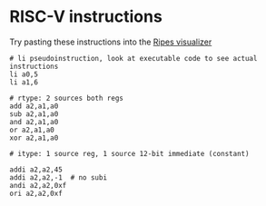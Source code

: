 # RISC-V instructions

Try pasting these instructions into the [Ripes visualizer](https://ripes.me/)

```
# li pseudoinstruction, look at executable code to see actual instructions
li a0,5
li a1,6

# rtype: 2 sources both regs
add a2,a1,a0
sub a2,a1,a0
and a2,a1,a0
or a2,a1,a0
xor a2,a1,a0

# itype: 1 source reg, 1 source 12-bit immediate (constant)

addi a2,a2,45
addi a2,a2,-1  # no subi
andi a2,a2,0xf
ori a2,a2,0xf
```